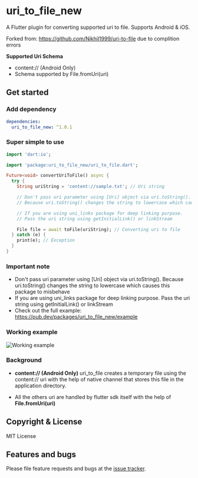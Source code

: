 # uri_to_file_new

A Flutter plugin for converting supported uri to file. Supports Android & iOS.

Forked from: https://github.com/Nikhil1999/uri-to-file due to complition errors

**Supported Uri Schema**

- content:// (Android Only)
- Schema supported by File.fromUri(uri)

## Get started

### Add dependency

```yaml
dependencies:
  uri_to_file_new: ^1.0.1
```

### Super simple to use

```dart
import 'dart:io';

import 'package:uri_to_file_new/uri_to_file.dart';

Future<void> convertUriToFile() async {
  try {
    String uriString = 'content://sample.txt'; // Uri string

    // Don't pass uri parameter using [Uri] object via uri.toString().
    // Because uri.toString() changes the string to lowercase which causes this package to misbehave

    // If you are using uni_links package for deep linking purpose.
    // Pass the uri string using getInitialLink() or linkStream

    File file = await toFile(uriString); // Converting uri to file
  } catch (e) {
    print(e); // Exception
  }
}
```

### Important note

- Don't pass uri parameter using [Uri] object via uri.toString(). Because uri.toString() changes the string to lowercase which causes this package to misbehave
- If you are using uni_links package for deep linking purpose. Pass the uri string using getInitialLink() or linkStream
- Check out the full example: https://pub.dev/packages/uri_to_file_new/example

### Working example

![Working example](https://raw.githubusercontent.com/Nikhil1999/uri-to-file/dev/example/output/Output.gif 'Working example')

### Background

- **content:// (Android Only)**
  uri_to_file creates a temporary file using the content:// uri with the help of native channel that stores this file in the application directory.

- All the others uri are handled by flutter sdk itself with the help of
  **File.fromUri(uri)**

## Copyright & License

MIT License

## Features and bugs

Please file feature requests and bugs at the [issue tracker][tracker].

[tracker]: https://github.com/Nikhil1999/uri-to-file/issues